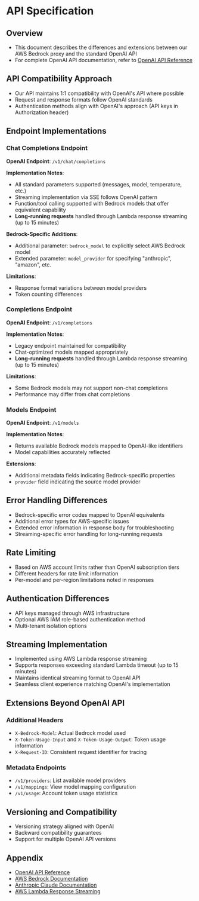 # API Specification

## Overview
- This document describes the differences and extensions between our AWS Bedrock proxy and the standard OpenAI API
- For complete OpenAI API documentation, refer to [OpenAI API Reference](https://platform.openai.com/docs/api-reference)

## API Compatibility Approach
- Our API maintains 1:1 compatibility with OpenAI's API where possible
- Request and response formats follow OpenAI standards
- Authentication methods align with OpenAI's approach (API keys in Authorization header)

## Endpoint Implementations

### Chat Completions Endpoint
**OpenAI Endpoint**: `/v1/chat/completions`

**Implementation Notes**:
- All standard parameters supported (messages, model, temperature, etc.)
- Streaming implementation via SSE follows OpenAI pattern
- Function/tool calling supported with Bedrock models that offer equivalent capability
- **Long-running requests** handled through Lambda response streaming (up to 15 minutes)

**Bedrock-Specific Additions**:
- Additional parameter: `bedrock_model` to explicitly select AWS Bedrock model
- Extended parameter: `model_provider` for specifying "anthropic", "amazon", etc.

**Limitations**:
- Response format variations between model providers
- Token counting differences

### Completions Endpoint
**OpenAI Endpoint**: `/v1/completions`

**Implementation Notes**:
- Legacy endpoint maintained for compatibility
- Chat-optimized models mapped appropriately
- **Long-running requests** handled through Lambda response streaming (up to 15 minutes)

**Limitations**:
- Some Bedrock models may not support non-chat completions
- Performance may differ from chat completions

### Models Endpoint
**OpenAI Endpoint**: `/v1/models`

**Implementation Notes**:
- Returns available Bedrock models mapped to OpenAI-like identifiers
- Model capabilities accurately reflected

**Extensions**:
- Additional metadata fields indicating Bedrock-specific properties
- `provider` field indicating the source model provider

## Error Handling Differences
- Bedrock-specific error codes mapped to OpenAI equivalents
- Additional error types for AWS-specific issues
- Extended error information in response body for troubleshooting
- Streaming-specific error handling for long-running requests

## Rate Limiting
- Based on AWS account limits rather than OpenAI subscription tiers
- Different headers for rate limit information
- Per-model and per-region limitations noted in responses

## Authentication Differences
- API keys managed through AWS infrastructure
- Optional AWS IAM role-based authentication method
- Multi-tenant isolation options

## Streaming Implementation
- Implemented using AWS Lambda response streaming
- Supports responses exceeding standard Lambda timeout (up to 15 minutes)
- Maintains identical streaming format to OpenAI API
- Seamless client experience matching OpenAI's implementation

## Extensions Beyond OpenAI API

### Additional Headers
- `X-Bedrock-Model`: Actual Bedrock model used
- `X-Token-Usage-Input` and `X-Token-Usage-Output`: Token usage information
- `X-Request-ID`: Consistent request identifier for tracing

### Metadata Endpoints
- `/v1/providers`: List available model providers
- `/v1/mappings`: View model mapping configuration
- `/v1/usage`: Account token usage statistics

## Versioning and Compatibility
- Versioning strategy aligned with OpenAI
- Backward compatibility guarantees
- Support for multiple OpenAI API versions

## Appendix
- [OpenAI API Reference](https://platform.openai.com/docs/api-reference)
- [AWS Bedrock Documentation](https://docs.aws.amazon.com/bedrock/)
- [Anthropic Claude Documentation](https://docs.anthropic.com/claude/reference/)
- [AWS Lambda Response Streaming](https://docs.aws.amazon.com/lambda/latest/dg/configuration-response-streaming.html) 